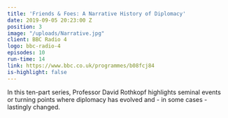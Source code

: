 ```yaml
---
title: 'Friends & Foes: A Narrative History of Diplomacy'
date: 2019-09-05 20:23:00 Z
position: 3
image: "/uploads/Narrative.jpg"
client: BBC Radio 4
logo: bbc-radio-4
episodes: 10
run-time: 14
link: https://www.bbc.co.uk/programmes/b08fcj84
is-highlight: false
---
```


In this ten-part series, Professor David Rothkopf highlights seminal events or turning points where diplomacy has evolved and - in some cases - lastingly changed.